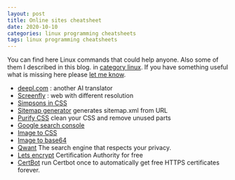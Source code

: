 ```yaml
---
layout: post
title: Online sites cheatsheet
date: 2020-10-10
categories: linux programming cheatsheets
tags: linux programming cheatsheets
---
```


You can find here Linux commands that could help anyone. Also some of them I described
in this blog. in [category linux](/categories/linux). If you have something useful what is missing here
please [let me know](/about).



- [deepl.com](https://www.deepl.com/translator) : another AI translator
- [Screenfly](https://bluetree.ai/screenfly/) : web with different resolution
- [Simpsons in CSS](http://pattle.github.io/simpsons-in-css/)
- [Sitemap generator](https://www.xml-sitemaps.com) generates sitemap.xml from URL
- [Purify CSS](https://purifycss.online) clean your CSS and remove unused parts
- [Google search console](https://search.google.com/)
- [Image to CSS](https://javier.xyz/img2css/)
- [Image to base64](https://www.base64-image.de)
- [Qwant](https://www.qwant.com) The search engine that respects your privacy.
- [Lets encrypt](https://letsencrypt.org/getting-started/) Certification Authority for free
- [CertBot](https://certbot.eff.org/instructions) run Certbot once to automatically get free HTTPS certificates forever.

